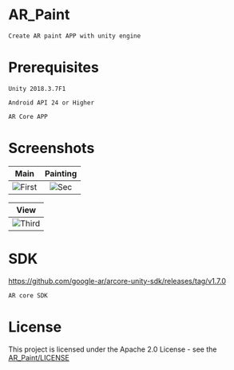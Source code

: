 # AR_Paint
    Create AR paint APP with unity engine
# Prerequisites
    Unity 2018.3.7F1

    Android API 24 or Higher

    AR Core APP

# Screenshots
| Main | Painting |
|:-:|:-:|
| ![First](https://user-images.githubusercontent.com/33346331/54263586-876ce000-45b4-11e9-8ed8-eaee46ebb6ac.jpg) | ![Sec](https://user-images.githubusercontent.com/33346331/54263592-89cf3a00-45b4-11e9-979e-a30c4d91cfef.jpg) |

| View |
|:-:|
| ![Third](https://user-images.githubusercontent.com/33346331/54263590-889e0d00-45b4-11e9-9108-6d9392fdd021.jpg) |


# SDK
https://github.com/google-ar/arcore-unity-sdk/releases/tag/v1.7.0

    AR core SDK

# License
This project is licensed under the Apache 2.0 License - see the [AR_Paint/LICENSE](LICENSE)
